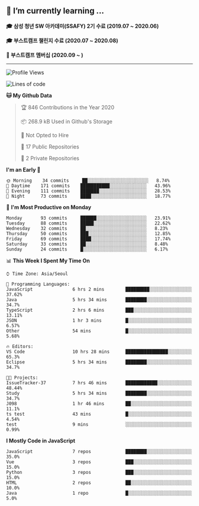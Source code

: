 ## 🌱 I’m currently learning ...

**🎓 삼성 청년 SW 아카데미(SSAFY) 2기 수료 (2019.07 ~ 2020.06)**

**🎓 부스트캠프 챌린지 수료 (2020.07 ~ 2020.08)**

**🏃  부스트캠프 멤버십 (2020.09 ~ )**
 
-----

<!--START_SECTION:waka-->
![Profile Views](http://img.shields.io/badge/Profile%20Views-0-blue)

![Lines of code](https://img.shields.io/badge/From%20Hello%20World%20I%27ve%20Written-34.5%20million%20lines%20of%20code-blue)

**🐱 My Github Data** 

> 🏆 846 Contributions in the Year 2020
 > 
> 📦 268.9 kB Used in Github's Storage 
 > 
> 🚫 Not Opted to Hire
 > 
> 📜 17 Public Repositories
 > 
> 🔑 2 Private Repositories 

**I'm an Early 🐤** 

```text
🌞 Morning    34 commits     ██░░░░░░░░░░░░░░░░░░░░░░░   8.74% 
🌆 Daytime    171 commits    ███████████░░░░░░░░░░░░░░   43.96% 
🌃 Evening    111 commits    ███████░░░░░░░░░░░░░░░░░░   28.53% 
🌙 Night      73 commits     ████░░░░░░░░░░░░░░░░░░░░░   18.77%

```
📅 **I'm Most Productive on Monday** 

```text
Monday       93 commits     ██████░░░░░░░░░░░░░░░░░░░   23.91% 
Tuesday      88 commits     █████░░░░░░░░░░░░░░░░░░░░   22.62% 
Wednesday    32 commits     ██░░░░░░░░░░░░░░░░░░░░░░░   8.23% 
Thursday     50 commits     ███░░░░░░░░░░░░░░░░░░░░░░   12.85% 
Friday       69 commits     ████░░░░░░░░░░░░░░░░░░░░░   17.74% 
Saturday     33 commits     ██░░░░░░░░░░░░░░░░░░░░░░░   8.48% 
Sunday       24 commits     █░░░░░░░░░░░░░░░░░░░░░░░░   6.17%

```


📊 **This Week I Spent My Time On** 

```text
⌚︎ Time Zone: Asia/Seoul

💬 Programming Languages: 
JavaScript               6 hrs 2 mins        █████████░░░░░░░░░░░░░░░░   37.62% 
Java                     5 hrs 34 mins       ████████░░░░░░░░░░░░░░░░░   34.7% 
TypeScript               2 hrs 6 mins        ███░░░░░░░░░░░░░░░░░░░░░░   13.11% 
JSON                     1 hr 3 mins         █░░░░░░░░░░░░░░░░░░░░░░░░   6.57% 
Other                    54 mins             █░░░░░░░░░░░░░░░░░░░░░░░░   5.68%

🔥 Editors: 
VS Code                  10 hrs 28 mins      ████████████████░░░░░░░░░   65.3% 
Eclipse                  5 hrs 34 mins       ████████░░░░░░░░░░░░░░░░░   34.7%

🐱‍💻 Projects: 
IssueTracker-37          7 hrs 46 mins       ████████████░░░░░░░░░░░░░   48.44% 
Study                    5 hrs 34 mins       ████████░░░░░░░░░░░░░░░░░   34.7% 
J098                     1 hr 46 mins        ██░░░░░░░░░░░░░░░░░░░░░░░   11.1% 
ts test                  43 mins             █░░░░░░░░░░░░░░░░░░░░░░░░   4.54% 
test                     9 mins              ░░░░░░░░░░░░░░░░░░░░░░░░░   0.99%

```

**I Mostly Code in JavaScript** 

```text
JavaScript               7 repos             ████████░░░░░░░░░░░░░░░░░   35.0% 
Vue                      3 repos             ███░░░░░░░░░░░░░░░░░░░░░░   15.0% 
Python                   3 repos             ███░░░░░░░░░░░░░░░░░░░░░░   15.0% 
HTML                     2 repos             ██░░░░░░░░░░░░░░░░░░░░░░░   10.0% 
Java                     1 repo              █░░░░░░░░░░░░░░░░░░░░░░░░   5.0%

```



<!--END_SECTION:waka-->
